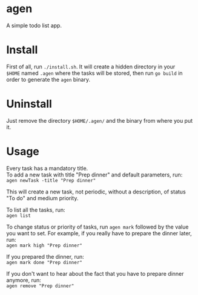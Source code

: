 # agen
A simple todo list app.

# Install
First of all, run `./install.sh`. It will create a hidden directory in your  
`$HOME` named `.agen` where the tasks will be stored, then run `go build` in  
order to generate the `agen` binary.

# Uninstall
Just remove the directory `$HOME/.agen/` and the binary from where you put it.

# Usage
Every task has a mandatory title.  
To add a new task with title "Prep dinner" and default parameters, run:  
`
agen newTask -title "Prep dinner"
`
  
This will create a new task, not periodic, without a description, of status  
"To do" and medium priority.  
  
To list all the tasks, run:  
`
agen list
`
  
To change status or priority of tasks, run `agen mark` followed by the value  
you want to set. For example, if you really have to prepare the dinner later,  
run:  
`
agen mark high "Prep dinner"
`
  
If you prepared the dinner, run:  
`
agen mark done "Prep dinner"
`

If you don't want to hear about the fact that you have to prepare dinner  
anymore, run:  
`
agen remove "Prep dinner"
`
